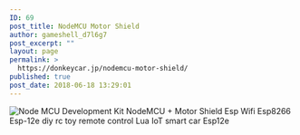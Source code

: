 ```yaml
---
ID: 69
post_title: NodeMCU Motor Shield
author: gameshell_d7l6g7
post_excerpt: ""
layout: page
permalink: >
  https://donkeycar.jp/nodemcu-motor-shield/
published: true
post_date: 2018-06-18 13:29:01
---
```

<img title="Node MCU Development Kit NodeMCU + Motor Shield Esp Wifi Esp8266 Esp-12e diy rc toy remote control Lua IoT smart car Esp12e" src="https://donkeycar.jp/wp-content/uploads/2018/06/Node-MCU-Development-Kit-NodeMCU-Motor-Shield-Esp-Wifi-Esp8266-Esp-12e-diy-rc-toy-remote.jpg_640x640.jpg" alt="Node MCU Development Kit NodeMCU + Motor Shield Esp Wifi Esp8266 Esp-12e diy rc toy remote control Lua IoT smart car Esp12e" data-role="thumb" />